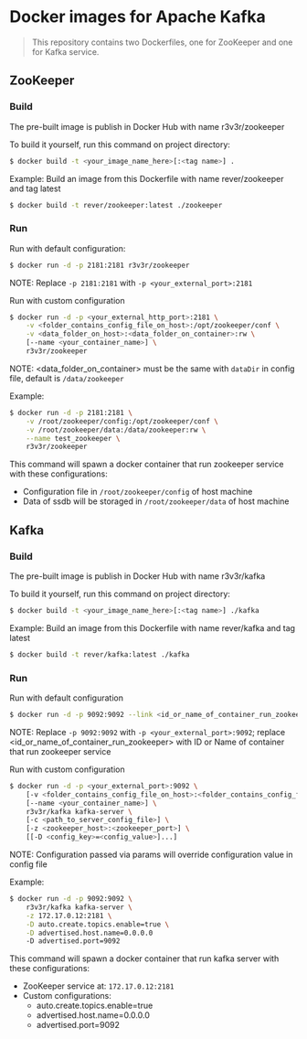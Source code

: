 # Docker images for Apache Kafka

> This repository contains two Dockerfiles, one for ZooKeeper and one for Kafka service.

## ZooKeeper

### Build

The pre-built image is publish in Docker Hub with name r3v3r/zookeeper

To build it yourself, run this command on project directory:
```sh
$ docker build -t <your_image_name_here>[:<tag name>] .
```
Example: Build an image from this Dockerfile with name rever/zookeeper and tag latest
```sh
$ docker build -t rever/zookeeper:latest ./zookeeper
```
### Run

Run with default configuration:
```sh
$ docker run -d -p 2181:2181 r3v3r/zookeeper 
```
NOTE: Replace `-p 2181:2181` with `-p <your_external_port>:2181`

Run with custom configuration
```sh
$ docker run -d -p <your_external_http_port>:2181 \
    -v <folder_contains_config_file_on_host>:/opt/zookeeper/conf \
    -v <data_folder_on_host>:<data_folder_on_container>:rw \
    [--name <your_container_name>] \
    r3v3r/zookeeper
```
NOTE: <data_folder_on_container> must be the same with `dataDir` in config file, default is `/data/zookeeper`

Example:
```sh
$ docker run -d -p 2181:2181 \
    -v /root/zookeeper/config:/opt/zookeeper/conf \
    -v /root/zookeeper/data:/data/zookeeper:rw \
    --name test_zookeeper \
    r3v3r/zookeeper
```
This command will spawn a docker container that run zookeeper service with these configurations:

 * Configuration file in `/root/zookeeper/config` of host machine
 * Data of ssdb will be storaged in `/root/zookeeper/data` of host machine

## Kafka

### Build
The pre-built image is publish in Docker Hub with name r3v3r/kafka

To build it yourself, run this command on project directory:
```sh
$ docker build -t <your_image_name_here>[:<tag name>] ./kafka
```
Example: Build an image from this Dockerfile with name rever/kafka and tag latest
```sh
$ docker build -t rever/kafka:latest ./kafka
```
### Run

Run with default configuration
```sh
$ docker run -d -p 9092:9092 --link <id_or_name_of_container_run_zookeeper>:zk r3v3r/kafka
```
NOTE: Replace `-p 9092:9092` with `-p <your_external_port>:9092`; replace <id_or_name_of_container_run_zookeeper> with ID or Name of container that run zookeeper service

Run with custom configuration
```sh
$ docker run -d -p <your_external_port>:9092 \
	[-v <folder_contains_config_file_on_host>:<folder_contains_config_file_in_container>] \
	[--name <your_container_name>] \
	r3v3r/kafka kafka-server \
	[-c <path_to_server_config_file>] \
	[-z <zookeeper_host>:<zookeeper_port>] \
	[[-D <config_key>=<config_value>]...]
```
NOTE: Configuration passed via params will override configuration value in config file

Example:
```sh
$ docker run -d -p 9092:9092 \
	r3v3r/kafka kafka-server \
	-z 172.17.0.12:2181 \
	-D auto.create.topics.enable=true \
	-D advertised.host.name=0.0.0.0 
	-D advertised.port=9092
```
This command will spawn a docker container that run kafka server with these configurations:

 * ZooKeeper service at: `172.17.0.12:2181`
 * Custom configurations:
 	* auto.create.topics.enable=true 
 	* advertised.host.name=0.0.0.0
 	* advertised.port=9092